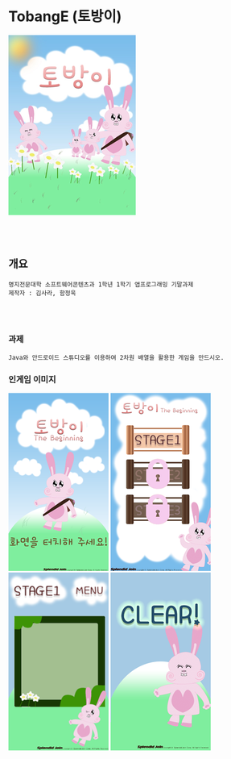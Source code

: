 # TobangE (토방이)
<img src="/Images/00.png" width=253 height=357></img></br>

</br></br>


## 개요
```
명지전문대학 소프트웨어콘텐츠과 1학년 1학기 앱프로그래밍 기말과제
제작자 : 김사라, 함정욱
```


</br></br>


### 과제
```
Java와 안드로이드 스튜디오를 이용하여 2차원 배열을 활용한 게임을 만드시오.
```

### 인게임 이미지
<img src="/Images/01.png" width=199 height=353></img>
<img src="/Images/02.png" width=199 height=353></img>
<img src="/Images/03.png" width=199 height=353></img>
<img src="/Images/04.png" width=199 height=353></img>

</br></br>

